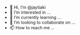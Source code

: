 - 👋 Hi, I’m @jaytiaki
- 👀 I’m interested in ...
- 🌱 I’m currently learning ...
- 💞️ I’m looking to collaborate on ...
- 📫 How to reach me ...

<!---
jaytiaki/jaytiaki is a ✨ special ✨ repository because its `README.md` (this file) appears on your GitHub profile.
You can click the Preview link to take a look at your changes.
--->
